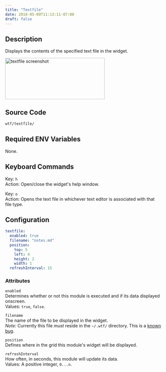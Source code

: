 ```yaml
---
title: "Textfile"
date: 2018-05-09T11:13:11-07:00
draft: false
---
```


## Description

Displays the contents of the specified text file in the widget.

<img src="/imgs/modules/textfile.png" width="320" height="133" alt="textfile screenshot" />

## Source Code

```bash
wtf/textfile/
```

## Required ENV Variables

None.

## Keyboard Commands

<span class="caption">Key:</span> `h` <br />
<span class="caption">Action:</span> Open/close the widget's help window.

<span class="caption">Key:</span> `o` <br />
<span class="caption">Action:</span> Opens the text file in whichever
text editor is associated with that file type.

## Configuration

```yaml
textfile:
  enabled: true
  filename: "notes.md"
  position:
    top: 5
    left: 4
    height: 2
    width: 1
  refreshInterval: 15
```

### Attributes

`enabled` <br />
Determines whether or not this module is executed and if its data displayed onscreen. <br />
Values: `true`, `false`.

`filename` <br />
The name of the file to be displayed in the widget. <br />
*Note:* Currently this file *must* reside in the `~/.wtf/` directory.
This is a <a href="https://github.com/senorprogrammer/wtf/issues/35">known bug</a>.

`position` <br />
Defines where in the grid this module's widget will be displayed. <br />

`refreshInterval` <br />
How often, in seconds, this module will update its data. <br />
Values: A positive integer, `0...n`.
